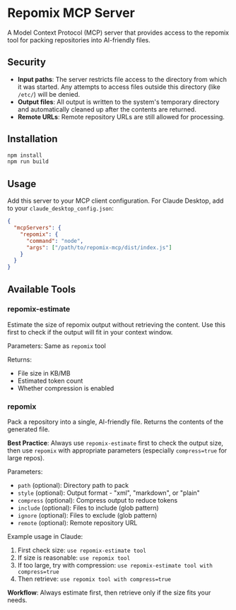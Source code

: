 # Repomix MCP Server

A Model Context Protocol (MCP) server that provides access to the repomix tool for packing repositories into AI-friendly files.

## Security

- **Input paths**: The server restricts file access to the directory from which it was started. Any attempts to access files outside this directory (like `/etc/`) will be denied.
- **Output files**: All output is written to the system's temporary directory and automatically cleaned up after the contents are returned.
- **Remote URLs**: Remote repository URLs are still allowed for processing.

## Installation

```bash
npm install
npm run build
```

## Usage

Add this server to your MCP client configuration. For Claude Desktop, add to your `claude_desktop_config.json`:

```json
{
  "mcpServers": {
    "repomix": {
      "command": "node",
      "args": ["/path/to/repomix-mcp/dist/index.js"]
    }
  }
}
```

## Available Tools

### repomix-estimate

Estimate the size of repomix output without retrieving the content. Use this first to check if the output will fit in your context window.

Parameters: Same as `repomix` tool

Returns:
- File size in KB/MB
- Estimated token count
- Whether compression is enabled

### repomix

Pack a repository into a single, AI-friendly file. Returns the contents of the generated file.

**Best Practice**: Always use `repomix-estimate` first to check the output size, then use `repomix` with appropriate parameters (especially `compress=true` for large repos).

Parameters:
- `path` (optional): Directory path to pack
- `style` (optional): Output format - "xml", "markdown", or "plain"
- `compress` (optional): Compress output to reduce tokens
- `include` (optional): Files to include (glob pattern)
- `ignore` (optional): Files to exclude (glob pattern)
- `remote` (optional): Remote repository URL

Example usage in Claude:
1. First check size: `use repomix-estimate tool`
2. If size is reasonable: `use repomix tool`
3. If too large, try with compression: `use repomix-estimate tool with compress=true`
4. Then retrieve: `use repomix tool with compress=true`

**Workflow**: Always estimate first, then retrieve only if the size fits your needs.